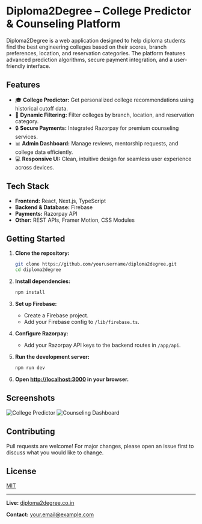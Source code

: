 # Diploma2Degree – College Predictor & Counseling Platform

Diploma2Degree is a web application designed to help diploma students find the best engineering colleges based on their scores, branch preferences, location, and reservation categories. The platform features advanced prediction algorithms, secure payment integration, and a user-friendly interface.

## Features

- 🎓 **College Predictor:** Get personalized college recommendations using historical cutoff data.
- 🏫 **Dynamic Filtering:** Filter colleges by branch, location, and reservation category.
- 🔒 **Secure Payments:** Integrated Razorpay for premium counseling services.
- 📊 **Admin Dashboard:** Manage reviews, mentorship requests, and college data efficiently.
- 💻 **Responsive UI:** Clean, intuitive design for seamless user experience across devices.

## Tech Stack

- **Frontend:** React, Next.js, TypeScript
- **Backend & Database:** Firebase
- **Payments:** Razorpay API
- **Other:** REST APIs, Framer Motion, CSS Modules

## Getting Started

1. **Clone the repository:**
   ```bash
   git clone https://github.com/yourusername/diploma2degree.git
   cd diploma2degree
   ```

2. **Install dependencies:**
   ```bash
   npm install
   ```

3. **Set up Firebase:**
   - Create a Firebase project.
   - Add your Firebase config to `/lib/firebase.ts`.

4. **Configure Razorpay:**
   - Add your Razorpay API keys to the backend routes in `/app/api`.

5. **Run the development server:**
   ```bash
   npm run dev
   ```

6. **Open [http://localhost:3000](http://localhost:3000) in your browser.**

## Screenshots

![College Predictor](screenshots/predictor.png)
![Counseling Dashboard](screenshots/dashboard.png)

## Contributing

Pull requests are welcome! For major changes, please open an issue first to discuss what you would like to change.

## License

[MIT](LICENSE)

---

**Live:** [diploma2degree.co.in](https://diploma2degree.co.in)

**Contact:** [your.email@example.com](mailto:your.email@example.com)
